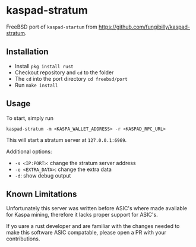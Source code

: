 # kaspad-stratum

FreeBSD port of `kaspad-startum` from https://github.com/fungibilly/kaspad-stratum.

## Installation
- Install `pkg install rust`
- Checkout repository and `cd` to the folder
- The `cd` into the port directory `cd freebsd/port`
- Run `make install`

## Usage
To start, simply run
```commandline
kaspad-stratum -m <KASPA_WALLET_ADDRESS> -r <KASPAD_RPC_URL>
```
This will start a stratum server at `127.0.0.1:6969`.

Additional options:
- `-s <IP:PORT>`:  change the stratum server address
- `-e <EXTRA_DATA>`: change the extra data
- `-d`: show debug output

## Known Limitations

Unfortunately this server was written before ASIC's where made available 
for Kaspa mining, therefore it lacks proper support for ASIC's.

If yo uare a rust developer and are familiar with the changes needed to
make this software ASIC compatable, please open a PR with your contributions.

